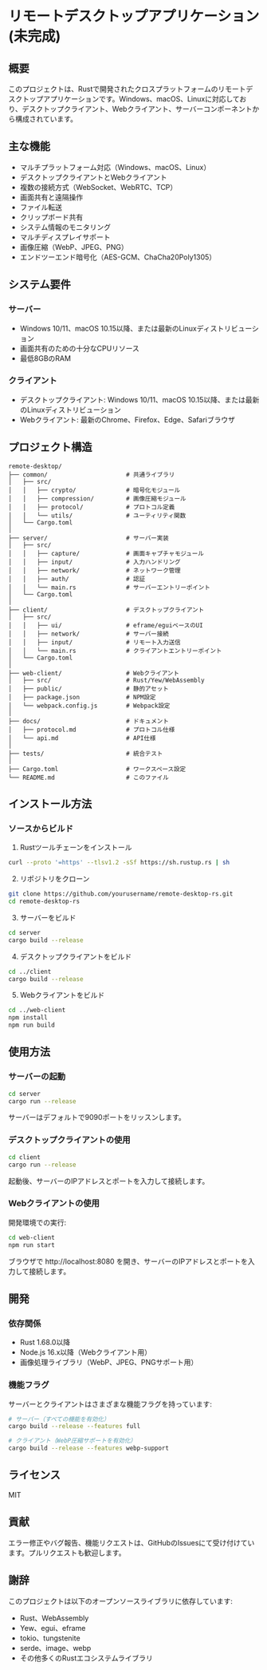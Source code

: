 # リモートデスクトップアプリケーション(未完成)

## 概要

このプロジェクトは、Rustで開発されたクロスプラットフォームのリモートデスクトップアプリケーションです。Windows、macOS、Linuxに対応しており、デスクトップクライアント、Webクライアント、サーバーコンポーネントから構成されています。

## 主な機能

- マルチプラットフォーム対応（Windows、macOS、Linux）
- デスクトップクライアントとWebクライアント
- 複数の接続方式（WebSocket、WebRTC、TCP）
- 画面共有と遠隔操作
- ファイル転送
- クリップボード共有
- システム情報のモニタリング
- マルチディスプレイサポート
- 画像圧縮（WebP、JPEG、PNG）
- エンドツーエンド暗号化（AES-GCM、ChaCha20Poly1305）

## システム要件

### サーバー
- Windows 10/11、macOS 10.15以降、または最新のLinuxディストリビューション
- 画面共有のための十分なCPUリソース
- 最低8GBのRAM

### クライアント
- デスクトップクライアント: Windows 10/11、macOS 10.15以降、または最新のLinuxディストリビューション
- Webクライアント: 最新のChrome、Firefox、Edge、Safariブラウザ

## プロジェクト構造

```
remote-desktop/
├── common/                      # 共通ライブラリ
│   ├── src/
│   │   ├── crypto/              # 暗号化モジュール
│   │   ├── compression/         # 画像圧縮モジュール
│   │   ├── protocol/            # プロトコル定義
│   │   └── utils/               # ユーティリティ関数
│   └── Cargo.toml
│
├── server/                      # サーバー実装
│   ├── src/
│   │   ├── capture/             # 画面キャプチャモジュール
│   │   ├── input/               # 入力ハンドリング
│   │   ├── network/             # ネットワーク管理
│   │   ├── auth/                # 認証
│   │   └── main.rs              # サーバーエントリーポイント
│   └── Cargo.toml
│
├── client/                      # デスクトップクライアント
│   ├── src/
│   │   ├── ui/                  # eframe/eguiベースのUI
│   │   ├── network/             # サーバー接続
│   │   ├── input/               # リモート入力送信
│   │   └── main.rs              # クライアントエントリーポイント
│   └── Cargo.toml
│
├── web-client/                  # Webクライアント
│   ├── src/                     # Rust/Yew/WebAssembly
│   ├── public/                  # 静的アセット
│   ├── package.json             # NPM設定
│   └── webpack.config.js        # Webpack設定
│
├── docs/                        # ドキュメント
│   ├── protocol.md              # プロトコル仕様
│   └── api.md                   # API仕様
│
├── tests/                       # 統合テスト
│
├── Cargo.toml                   # ワークスペース設定
└── README.md                    # このファイル
```

## インストール方法

### ソースからビルド

1. Rustツールチェーンをインストール
```bash
curl --proto '=https' --tlsv1.2 -sSf https://sh.rustup.rs | sh
```

2. リポジトリをクローン
```bash
git clone https://github.com/yourusername/remote-desktop-rs.git
cd remote-desktop-rs
```

3. サーバーをビルド
```bash
cd server
cargo build --release
```

4. デスクトップクライアントをビルド
```bash
cd ../client
cargo build --release
```

5. Webクライアントをビルド
```bash
cd ../web-client
npm install
npm run build
```

## 使用方法

### サーバーの起動

```bash
cd server
cargo run --release
```

サーバーはデフォルトで9090ポートをリッスンします。

### デスクトップクライアントの使用

```bash
cd client
cargo run --release
```

起動後、サーバーのIPアドレスとポートを入力して接続します。

### Webクライアントの使用

開発環境での実行:
```bash
cd web-client
npm run start
```

ブラウザで http://localhost:8080 を開き、サーバーのIPアドレスとポートを入力して接続します。

## 開発

### 依存関係

- Rust 1.68.0以降
- Node.js 16.x以降（Webクライアント用）
- 画像処理ライブラリ（WebP、JPEG、PNGサポート用）

### 機能フラグ

サーバーとクライアントはさまざまな機能フラグを持っています:

```bash
# サーバー（すべての機能を有効化）
cargo build --release --features full

# クライアント（WebP圧縮サポートを有効化）
cargo build --release --features webp-support
```

## ライセンス

MIT

## 貢献

エラー修正やバグ報告、機能リクエストは、GitHubのIssuesにて受け付けています。プルリクエストも歓迎します。

## 謝辞

このプロジェクトは以下のオープンソースライブラリに依存しています:

- Rust、WebAssembly
- Yew、egui、eframe
- tokio、tungstenite
- serde、image、webp
- その他多くのRustエコシステムライブラリ
